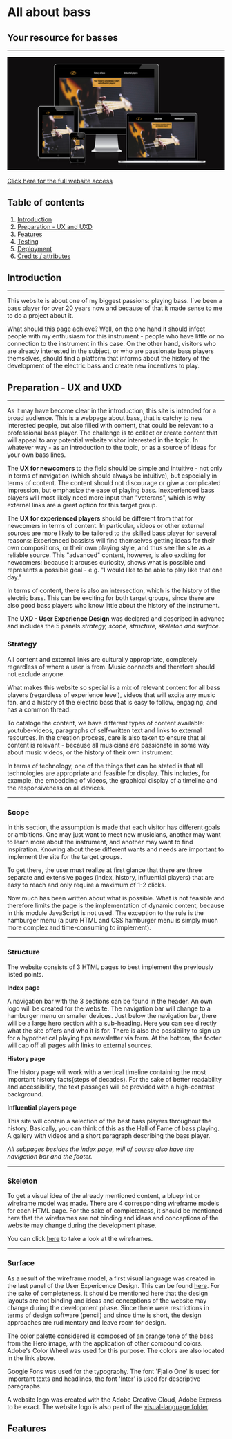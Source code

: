# All about bass
## Your resource for basses 
---

![Overview of All about bass](./assets/images/overview.png "Overview of All about bass")

[Click here for the full website access](https://thomasstrassmann.github.io/all-about-bass/)


## Table of contents
1. [Introduction](#introduction) 
2. [Preparation - UX and UXD](#preparation)
3. [Features](#features)
4. [Testing](#)
5. [Deployment](#) 
6. [Credits / attributes](#) 

## Introduction 
---
This website is about one of my biggest passions: playing bass. I´ve been a bass player for over 20 years now and because of that it made sense to me to do a project about it.

What should this page achieve? 
Well, on the one hand it should infect people with my enthusiasm for this instrument - people who have little or no connection to the instrument in this case. 
On the other hand, visitors who are already interested in the subject, or who are passionate bass players themselves, should find a platform that informs about the history of the development of the electric bass and create new incentives to play.

## Preparation - UX and UXD
---
As it may have become clear in the introduction, this site is intended for a broad audience. 
This is a webpage about bass, that is catchy to new interested people, but also filled with content, that could be relevant to a professional bass player. The challenge is to collect or create content that will appeal to any potential website visitor interested in the topic. In whatever way - as an introduction to the topic, or as a source of ideas for your own bass lines.

The **UX for newcomers** to the field should be simple and intuitive - not only in terms of navigation (which should always be intuitive), but especially in terms of content. The content should not discourage or give a complicated impression, but emphasize the ease of playing bass. Inexperienced bass players will most likely need more input than "veterans", which is why external links are a great option for this target group. 

The **UX for experienced players** should be different from that for newcomers in terms of content. 
In particular, videos or other external sources are more likely to be tailored to the skilled bass player for several reasons: Experienced bassists will find themselves getting ideas for their own compositions, or their own playing style, and thus see the site as a reliable source. This "advanced" content, however, is also exciting for newcomers: because it arouses curiosity, shows what is possible and represents a possible goal - e.g. "I would like to be able to play like that one day."  

In terms of content, there is also an intersection, which is the history of the electric bass. This can be exciting for both target groups, since there are also good bass players who know little about the history of the instrument.

The **UXD - User Experience Design** was declared and described in advance and includes the 5 panels *strategy, scope, structure, skeleton and surface*. 

### Strategy 
All content and external links are culturally appropriate, completely regardless of where a user is from. Music connects and therefore should not exclude anyone. 

What makes this website so special is a mix of relevant content for all bass players (regardless of experience level), videos that will excite any music fan, and a history of the electric bass that is easy to follow, engaging, and has a common thread.

To cataloge the content, we have different types of content available: youtube-videos, paragraphs of self-written text and links to external resources. In the creation process, care is also taken to ensure that all content is relevant - because all musicians are passionate in some way about music videos, or the history of their own instrument.

In terms of technology, one of the things that can be stated is that all technologies are appropriate and feasible for display. This includes, for example, the embedding of videos, the graphical display of a timeline and the responsiveness on all devices. 

---
### Scope 
In this section, the assumption is made that each visitor has different goals or ambitions. One may just want to meet new musicians, another may want to learn more about the instrument, and another may want to find inspiration. Knowing about these different wants and needs are important to implement the site for the target groups. 

To get there, the user must realize at first glance that there are three separate and extensive pages (index, history, influential players) that are easy to reach and only require a maximum of 1-2 clicks.

Now much has been written about what is possible. What is not feasible and therefore limits the page is the implementation of dynamic content, because in this module JavaScript is not used. The exception to the rule is the hamburger menu (a pure HTML and CSS hamburger menu is simply much more complex and time-consuming to implement).

--- 
### Structure 
The website consists of 3 HTML pages to best implement the previously listed points. 

**Index page** 

A navigation bar with the 3 sections can be found in the header. An own logo will be created for the website. The navigation bar will change to a hamburger menu on smaller devices. Just below the navigation bar, there will be a large hero section with a sub-heading. Here you can see directly what the site offers and who it is for. There is also the possibility to sign up for a hypothetical playing tips newsletter via form. At the bottom, the footer will cap off all pages with links to external sources. 

**History page**

The history page will work with a vertical timeline containing the most important history facts(steps of decades). For the sake of better readability and accessibility, the text passages will be provided with a high-contrast background.

**Influential players page**   

This site will contain a selection of the best bass players throughout the history. Basically, you can think of this as the Hall of Fame of bass playing. A gallery with videos and a short paragraph describing the bass player.

*All subpages besides the index page, will of course also have the navigation bar and the footer.*

---
### Skeleton 
To get a visual idea of the already mentioned content, a blueprint or wireframe model was made. There are 4 corresponding wireframe models for each HTML page. For the sake of completeness, it should be mentioned here that the wireframes are not binding and ideas and conceptions of the website may change during the development phase.

You can click [here](./assets/wireframes/) to take a look at the wireframes.

---
### Surface
As a result of the wireframe model, a first visual language was created in the last panel of the User Expericence Design. This can be found [here](./assets/visual-language/).
For the sake of completeness, it should be mentioned here that the design layouts are not binding and ideas and conceptions of the website may change during the development phase.
Since there were restrictions in terms of design software (pencil) and since time is short, the design approaches are rudimentary and leave room for design.

The color palette considered is composed of an orange tone of the bass from the Hero image, with the application of other compound colors. Adobe's Color Wheel was used for this purpose. The colors are also located in the link above. 

Google Fons was used for the typography. The font 'Fjallo One' is used for important texts and headlines, the font 'Inter' is used for descriptive paragraphs.

A website logo was created with the Adobe Creative Cloud, Adobe Express to be exact. The website logo is also part of the [visual-language folder](./assets/visual-language/).


## Features



